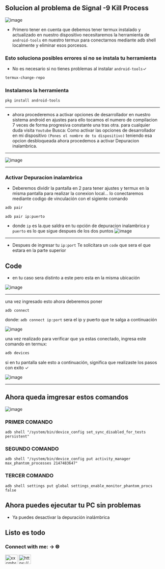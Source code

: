 ## Solucion al problema de Signal -9 Kill Process
![image](https://cdn.discordapp.com/attachments/1120450661050499083/1192235969429127288/remix-982452fa-c8fc-4fb6-bde3-4ddab23dface.png?ex=65a85745&is=6595e245&hm=9b1c5d6a02a82b276c3e8b37e946e582ea1e6f2d119576e1c433609181568187&)
* Primero tener en cuenta que debemos tener termux instalado y actualizado en nuestro dispositivo 
necesitaremos la herramienta de `android-tools` en nuestro termux para conectarnos mediante adb shell localmente y eliminar esos porcesos.
### Esto soluciona posibles errores si no se instala tu herramienta
* No es necesario si no tienes problemas al instalar `android-tools`✓
```bash
termux-change-repo
```
### Instalamos la herramienta

```bash
pkg install android-tools
```
__________________________________________________________________________________________
* ahora procederemos a activar opciones de desarrollador en nuestro sistema android en ajustes 
para ello tocamos el numero de compilacion 7 veces de forma progresiva constante una tras otra.
para cualquier duda visita `Youtube` Busca: Como activar las opciones de desarrollador en mi dispositivo `(Pones el nombre de tu dispositivo)`
teniendo esa opcion desbloqueada ahora procedemos a activar Depuracion inalambrica.
__________________________________________________________________________________________
![image](https://cdn.discordapp.com/attachments/1120450661050499083/1192237511016185966/Picsart_24-01-03_14-45-58-685.jpg?ex=65a858b5&is=6595e3b5&hm=5efd8ef1b1b3ac869d42b44411f353bffa15b4a8833289fe45f9713d3eaf38c3&)

__________________________________________________________________________________________________
### Activar Depuracion inalambrica 
* Deberemos dividir la pantalla en 2 para tener ajustes y termux en la misma pantalla para realizar
la conexion local...
lo conectaremos mediante codigo de vinculación
con el sigiente comando

```bash
adb pair
```
`adb pair ip:puerto`
* donde `ip` es la.que saldra en tu opción de depuracion inalambrica y `puerto` es lo que sigue despues de los dos puntos
![image](https://cdn.discordapp.com/attachments/1120450661050499083/1192240916614877255/Picsart_24-01-03_14-57-56-761.jpg?ex=65a85be1&is=6595e6e1&hm=ec1a4f53d28d5553852ec63e0ca1142d85b5a45bb3631482bdd3e98eecabd95b&)
____________________________________________________________________________________________________________

* Despues de ingresar tu `ip:port` Te solicitara un `code` que sera el que estara en la parte superior

## Code 
* en tu caso sera distinto a este pero esta en la misma ubicación

![image](https://cdn.discordapp.com/attachments/1120450661050499083/1192240936957259826/Picsart_24-01-03_14-59-30-188.jpg?ex=65a85be6&is=6595e6e6&hm=e396eecb04be1deffbe401497bd995dbee67b30ba1ce2f28f06e25aadc66cdf6&)
________________________________________________________________________________________________________

una vez ingresado esto ahora deberemos poner

```
adb connect
```
donde:
`adb connect ip:port`
sera el ip y puerto que te salga a continuación

![image](https://cdn.discordapp.com/attachments/1120450661050499083/1192243872626118826/Picsart_24-01-03_15-11-11-514.jpg?ex=65a85ea2&is=6595e9a2&hm=a29c855132b018073c0b98ae8a4a5e7e33343b9b7e1c8835eb624d107e0bbec5&)

una vez realizado para verificar que ya estas conectado, ingresa este comando en termux:

```bash
adb devices
```
si en tu pantalla sale esto a continuación, significa que realizaste los pasos con exito ✓

![image](https://cdn.discordapp.com/attachments/1120450661050499083/1192244746719084554/Picsart_24-01-03_15-14-37-573.jpg?ex=65a85f72&is=6595ea72&hm=1d2d6d01db2fd839cc2f4e14368308613a29ab0ca54cf41acd04e0af8accecc0&)
________________________________________________________________________________________________________

## Ahora queda imgresar estos comandos

![image](https://cdn.discordapp.com/attachments/1120450661050499083/1192245352946995260/Picsart_24-01-03_15-17-12-105.jpg?ex=65a86002&is=6595eb02&hm=fa177bd1fda735523454212b56dce01bf6cb2ce01aee9bed9a34b176bfbd554e&)

### PRIMER COMANDO 

```
adb shell "/system/bin/device_config set_sync_disabled_for_tests persistent"
```
### SEGUNDO COMANDO
```
adb shell "/system/bin/device_config put activity_manager max_phantom_processes 2147483647"
```
### TERCER COMANDO
```
adb shell settings put global settings_enable_monitor_phantom_procs false
```

## Ahora puedes ejecutar tu PC sin problemas
* Ya puedes desactivar la depuración inalámbrica

## Listo es todo
<h3 align="left">Connect with me: -> 🌐</h3>
<p align="left">
<a href="https://youtube.com/@Retired64" target="blank"><img align="center" src="https://raw.githubusercontent.com/rahuldkjain/github-profile-readme-generator/master/src/images/icons/Social/youtube.svg" alt="xxcmbrxx" height="30" width="40" /></a>
<a href="https://discord.com/invite/c8xzhnvmB8" target="blank"><img align="center" src="https://raw.githubusercontent.com/rahuldkjain/github-profile-readme-generator/master/src/images/icons/Social/discord.svg" alt="https://discord.gg/CdCujG4WcU" height="30" width="40" /></a>
</p>
